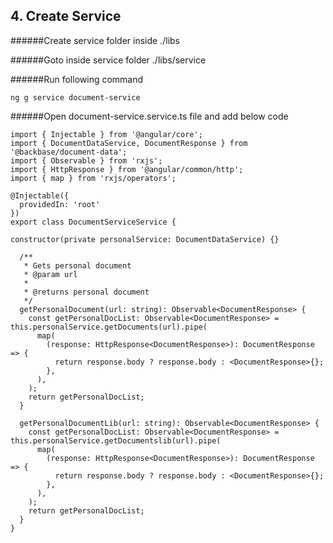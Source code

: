 ## 4. Create Service
######Create service folder inside ./libs

######Goto inside service folder ./libs/service

######Run following command
````
ng g service document-service
````
######Open document-service.service.ts file and add below code
```angular2
import { Injectable } from '@angular/core';
import { DocumentDataService, DocumentResponse } from '@backbase/document-data';
import { Observable } from 'rxjs';
import { HttpResponse } from '@angular/common/http';
import { map } from 'rxjs/operators';

@Injectable({
  providedIn: 'root'
})
export class DocumentServiceService {

constructor(private personalService: DocumentDataService) {}

  /**
   * Gets personal document
   * @param url
   *
   * @returns personal document
   */
  getPersonalDocument(url: string): Observable<DocumentResponse> {
    const getPersonalDocList: Observable<DocumentResponse> = this.personalService.getDocuments(url).pipe(
      map(
        (response: HttpResponse<DocumentResponse>): DocumentResponse => {
          return response.body ? response.body : <DocumentResponse>{};
        },
      ),
    );
    return getPersonalDocList;
  }

  getPersonalDocumentLib(url: string): Observable<DocumentResponse> {
    const getPersonalDocList: Observable<DocumentResponse> = this.personalService.getDocumentslib(url).pipe(
      map(
        (response: HttpResponse<DocumentResponse>): DocumentResponse => {
          return response.body ? response.body : <DocumentResponse>{};
        },
      ),
    );
    return getPersonalDocList;
  }
}
```



